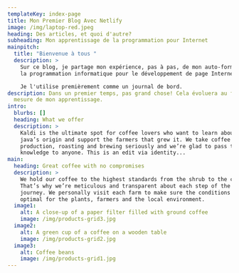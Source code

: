 ```yaml
---
templateKey: index-page
title: Mon Premier Blog Avec Netlify
image: /img/laptop-red.jpeg
heading: Des articles, et quoi d'autre?
subheading: Mon apprentissage de la programmation pour Internet
mainpitch:
  title: "Bienvenue à tous "
  description: >
    Sur ce blog, je partage mon expérience, pas à pas, de mon auto-formation à
    la programmation informatique pour le développement de page Internet.

    Je l'utilise premièrement comme un journal de bord.
description: Dans un premier temps, pas grand chose! Cela évoluera au fur et à
  mesure de mon apprentissage.
intro:
  blurbs: []
  heading: What we offer
  description: >
    Kaldi is the ultimate spot for coffee lovers who want to learn about their
    java’s origin and support the farmers that grew it. We take coffee
    production, roasting and brewing seriously and we’re glad to pass that
    knowledge to anyone. This is an edit via identity...
main:
  heading: Great coffee with no compromises
  description: >
    We hold our coffee to the highest standards from the shrub to the cup.
    That’s why we’re meticulous and transparent about each step of the coffee’s
    journey. We personally visit each farm to make sure the conditions are
    optimal for the plants, farmers and the local environment.
  image1:
    alt: A close-up of a paper filter filled with ground coffee
    image: /img/products-grid3.jpg
  image2:
    alt: A green cup of a coffee on a wooden table
    image: /img/products-grid2.jpg
  image3:
    alt: Coffee beans
    image: /img/products-grid1.jpg
---
```

